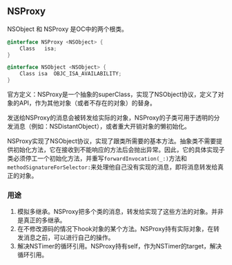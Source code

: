 ## NSProxy

NSObject 和 NSProxy 是OC中的两个根类。

```objective-c
@interface NSProxy <NSObject> {
    Class	isa;
}
```

```objective-c
@interface NSObject <NSObject> {
    Class isa  OBJC_ISA_AVAILABILITY;
}
```

官方定义：NSProxy是一个抽象的superClass，实现了NSObject协议，定义了对象的API，作为其他对象（或者不存在的对象）的替身。

发送给NSProxy的消息会被转发给实际的对象，NSProxy的子类可用于透明的分发消息（例如：NSDistantObject），或者重大开销对象的懒初始化。

NSProxy实现了NSObject协议，实现了跟类所需要的基本方法。抽象类不需要提供初始化方法，它在接收到不能响应的方法后会抛出异常。因此，它的具体实现子类必须停工一个初始化方法，并重写`forwardInvocation(_:)`方法和`methodSignatureForSelector:`来处理他自己没有实现的消息，即将消息转发给真正的对象。

### 用途

1. 模拟多继承。NSProxy把多个类的消息，转发给实现了这些方法的对象。并非是真正的多继承。
2. 在不修改源码的情况下hook对象的某个方法。NSProxy持有实际对象，在转发消息之前，可以进行自己的操作。
3. 解决NSTimer的循环引用。NSProxy持有self，作为NSTimer的target，解决循环引用。